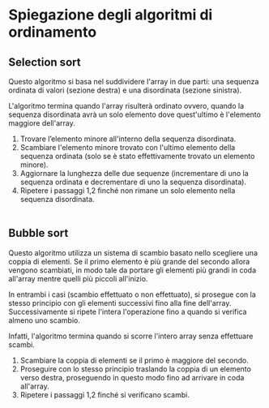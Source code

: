 ﻿# Spiegazione degli algoritmi di ordinamento

## Selection sort

Questo algoritmo si basa nel suddividere l'array in due parti: una sequenza ordinata di valori (sezione destra) e una disordinata (sezione sinistra).

L'algoritmo termina quando l'array risulterà ordinato ovvero, quando la sequenza disordinata avrà un solo elemento dove quest'ultimo è l'elemento maggiore dell'array.

1. Trovare l’elemento minore all'interno della sequenza disordinata.
2. Scambiare l'elemento minore trovato con l'ultimo elemento della sequenza ordinata (solo se è stato effettivamente trovato un elemento minore).
3. Aggiornare la lunghezza delle due sequenze (incrementare di uno la sequenza ordinata e decrementare di uno la sequenza disordinata).
4. Ripetere i passaggi 1,2 finché non rimane un solo elemento nella sequenza disordinata.
   <br>
   <br>

## Bubble sort

Questo algoritmo utilizza un sistema di scambio basato nello scegliere una coppia di elementi. Se il primo elemento è più grande del secondo allora vengono scambiati, in modo tale da portare gli elementi più grandi in coda all'array mentre quelli più piccoli all'inizio.

In entrambi i casi (scambio effettuato o non effettuato), si prosegue con la stesso principio con gli elementi successivi fino alla fine dell'array. Successivamente si ripete l'intera l'operazione fino a quando si verifica almeno uno scambio.

Infatti, l'algoritmo termina quando si scorre l'intero array senza effettuare scambi.

1. Scambiare la coppia di elementi se il primo è maggiore del secondo.
2. Proseguire con lo stesso principio traslando la coppia di un elemento verso destra, proseguendo in questo modo fino ad arrivare in coda all'array.
3. Ripetere i passaggi 1,2 finché si verificano scambi.

